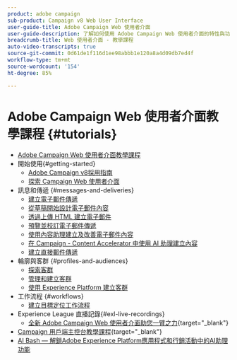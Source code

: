 ```yaml
---
product: adobe campaign
sub-product: Campaign v8 Web User Interface
user-guide-title: Adobe Campaign Web 使用者介面
user-guide-description: 了解如何使用 Adobe Campaign Web 使用者介面的特性與功能。
breadcrumb-title: Web 使用者介面 - 教學課程
auto-video-transcripts: true
source-git-commit: 0d61de1f116d1ee98abbb1e120a8a4d09db7ed4f
workflow-type: tm+mt
source-wordcount: '154'
ht-degree: 85%

---
```



# Adobe Campaign Web 使用者介面教學課程 {#tutorials}

+ [Adobe Campaign Web 使用者介面教學課程](/help/ac-web-learn-main/overview.md)
+ 開始使用{#getting-started}
   + [Adobe Campaign v8採用指南](https://experienceleague.adobe.com/en/docs/campaign-web/acs-to-ac/home)
   + [探索 Campaign Web 使用者介面](/help/get-started/explore-the-web-ui.md)
+ 訊息和傳遞 {#messages-and-deliveries}
   + [建立電子郵件傳遞](/help/deliveries/create-an-email-delivery.md)
   + [從草稿開始設計電子郵件內容](/help/design-the-delivery/create-email-content-from-scratch.md)
   + [透過上傳 HTML 建立電子郵件](/help/design-the-delivery/create-an-email-by-uploading-html.md)
   + [預覽並校訂電子郵件傳遞](/help/deliveries/preview-and-proof-an-email-delivery.md)
   + [使用內容助理建立及改善電子郵件內容](/help/design-the-delivery/create-and-improve-email-content-with-the-content-assistant.md)
   + [在 Campaign - Content Accelerator 中使用 AI 助理建立內容](/help/design-the-delivery/create-content-with-the-ai-assistant-content-accelerator.md)
   + [建立直接郵件傳遞](/help/design-the-delivery/create-a-direct-mail-delivery.md)
+ 輪廓與客群 {#profiles-and-audiences}
   + [探索客群](/help/profiles-and-audiences/explore-profiles.md)
   + [管理和建立客群](/help/profiles-and-audiences/manage-and-build-audiences.md)
   + [使用 Experience Platform 建立客群](/help/profiles-and-audiences/create-an-audience-with-experience-platform.md)
+ 工作流程 {#workflows}
   + [建立目標定位工作流程](/help/workflows/create-a-targeting-workflow.md)
+ Experience League 直播記錄{#exl-live-recordings}
   + [全新 Adobe Campaign Web 使用者介面助您一臂之力](https://experienceleague.adobe.com/docs/events/experience-league-live-recordings/episodes/exl-live-episode-02-29-24.html?lang=zh-Hant){target="_blank"}
+ [Campaign 用戶端主控台教學課程](https://experienceleague.adobe.com/docs/campaign-learn/tutorials/overview.html?lang=zh-Hant){target="_blank"}
+ [AI Bash — 解鎖Adobe Experience Platform應用程式和行銷活動中的AI助理功能](https://experienceleague.adobe.com/en/docs/events/experience-league-live-recordings/episodes/exl-live-episode-09-26-24)

